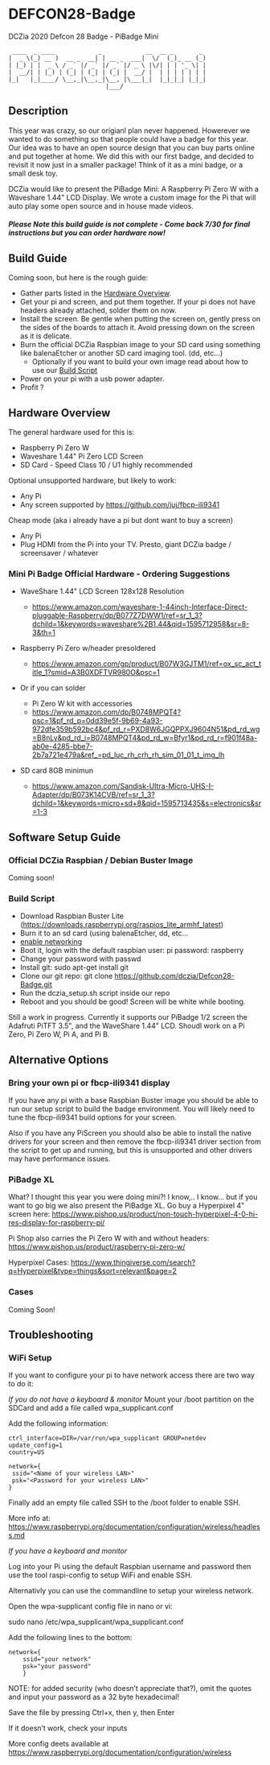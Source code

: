 # DEFCON28-Badge
DCZia 2020 Defcon 28 Badge - PiBadge Mini

```
 ____  _ ____            _            __  __ _       _ 
|  _ \(_) __ )  __ _  __| | __ _  ___|  \/  (_)_ __ (_)
| |_) | |  _ \ / _` |/ _` |/ _` |/ _ \ |\/| | | '_ \| |
|  __/| | |_) | (_| | (_| | (_| |  __/ |  | | | | | | |
|_|   |_|____/ \__,_|\__,_|\__, |\___|_|  |_|_|_| |_|_|
                           |___/                       
```

## Description
This year was crazy, so our origianl plan never happened. Howerever we wanted to do something so that people could have a badge for this year. Our idea was to have an open source design that you can buy parts online and put together at home. We did this with our first badge, and decided to revisit it now just in a smaller package! Think of it as a mini badge, or a small desk toy.

DCZia would like to present the PiBadge Mini: A Raspberry Pi Zero W with a Waveshare 1.44" LCD Display. We wrote a custom image for the Pi that will auto play some open source and in house made videos. 

#### *Please Note this build guide is not complete - Come back 7/30 for final instructions but you can order hardware now!*

## Build Guide

Coming soon, but here is the rough guide:

* Gather parts listed in the [Hardware Overview](#hardware-overview).
* Get your pi and screen, and put them together. If your pi does not have headers already attached, solder them on now. 
* Install the screen. Be gentle when putting the screen on, gently press on the sides of the boards to attach it. Avoid pressing down on the screen as it is delicate.
* Burn the official DCZia Raspbian image to your SD card using something like balenaEtcher or another SD card imaging tool. (dd, etc...)
   * Optionally if you want to build your own image read about how to use our [Build Script](#build-script)
* Power on your pi with a usb power adapter.
* Profit ?

## Hardware Overview

The general hardware used for this is:
- Raspberry Pi Zero W
- Waveshare 1.44" Pi Zero LCD Screen
- SD Card - Speed Class 10 / U1 highly recommended

Optional unsupported hardware, but likely to work:
- Any Pi
- Any screen supported by https://github.com/juj/fbcp-ili9341 

Cheap mode (aka i already have a pi but dont want to buy a screen)
- Any Pi
- Plug HDMI from the Pi into your TV. Presto, giant DCZia badge / screensaver / whatever

### Mini Pi Badge Official Hardware - Ordering Suggestions

* WaveShare 1.44" LCD Screen 128x128 Resolution
  * https://www.amazon.com/waveshare-1-44inch-Interface-Direct-pluggable-Raspberry/dp/B077Z7DWW1/ref=sr_1_3?dchild=1&keywords=waveshare%2B1.44&qid=1595712958&sr=8-3&th=1

* Raspberry Pi Zero w/header presoldered
  * https://www.amazon.com/gp/product/B07W3GJTM1/ref=ox_sc_act_title_1?smid=A3B0XDFTVR980O&psc=1

* Or if you can solder  
  * Pi Zero W kit with accessories
  * https://www.amazon.com/dp/B0748MPQT4?psc=1&pf_rd_p=0dd39e5f-9b69-4a93-972dfe359b592bc4&pf_rd_r=PXD8W6JGQPPXJ9604N51&pd_rd_wg=B8nLy&pd_rd_i=B0748MPQT4&pd_rd_w=Bfyr1&pd_rd_r=f901f48a-ab0e-4285-bbe7-2b7a721e479a&ref_=pd_luc_rh_crh_rh_sim_01_01_t_img_lh

* SD card 8GB minimun
  * https://www.amazon.com/Sandisk-Ultra-Micro-UHS-I-Adapter/dp/B073K14CVB/ref=sr_1_3?dchild=1&keywords=micro+sd+8&qid=1595713435&s=electronics&sr=1-3
  
## Software Setup Guide

### Official DCZia Raspbian / Debian Buster Image
  Coming soon!
  
### Build Script

* Download Raspbian Buster Lite (https://downloads.raspberrypi.org/raspios_lite_armhf_latest)
* Burn it to an sd card (using balenaEtcher, dd, etc...
* [enable networking](#wifi-setup)
* Boot it, login with the default raspbian user: pi password: raspberry
* Change your password with passwd
* Install git: sudo apt-get install git
* Clone our git repo: git clone https://github.com/dczia/Defcon28-Badge.git
* Run the dczia_setup.sh script inside our repo 
* Reboot and you should be good! Screen will be white while booting.

Still a work in progress. Currently it supports our PiBadge 1/2 screen the Adafruti PiTFT 3.5", and the WaveShare 1.44" LCD. Shoudl work on a Pi Zero, Pi Zero W, Pi A, and Pi B.
  
## Alternative Options

### Bring your own pi or fbcp-ili9341 display
If you have any pi with a base Raspbian Buster image you should be able to run our setup script to build the badge environment. You will likely need to tune the fbcp-ili9341 build options for your screen. 

Also if you have any PiScreen you should also be able to install the native drivers for your screen and then remove the fbcp-ili9341 driver section from the script to get up and running, but this is unsupported and other drivers may have performance issues.

### PiBadge XL

What? I thought this year you were doing mini?! I know,.. I know... but if you want to go big we also present the PiBadge XL. Go buy a Hyperpixel 4" screen here:
https://www.pishop.us/product/non-touch-hyperpixel-4-0-hi-res-display-for-raspberry-pi/

Pi Shop also carries the Pi Zero W with and without headers: https://www.pishop.us/product/raspberry-pi-zero-w/

Hyperpixel Cases: https://www.thingiverse.com/search?q=Hyperpixel&type=things&sort=relevant&page=2

### Cases
Coming Soon!

## Troubleshooting

### WiFi Setup
If you want to configure your pi to have network access there are two way to do it:

*If you do not have a keyboard & monitor*
Mount your /boot partition on the SDCard and add a file called wpa_supplicant.conf

Add the following information:
```
ctrl_interface=DIR=/var/run/wpa_supplicant GROUP=netdev
update_config=1
country=US

network={
 ssid="<Name of your wireless LAN>"
 psk="<Password for your wireless LAN>"
}
```
Finally add an empty file called SSH to the /boot folder to enable SSH.

More info at: https://www.raspberrypi.org/documentation/configuration/wireless/headless.md

*If you have a keyboard and monitor*

Log into your Pi using the default Raspbian username and password then use the tool raspi-config to setup WiFi and enable SSH.

Alternativly you can use the commandline to setup your wireless network.

Open the wpa-supplicant config file in nano or vi:

sudo nano /etc/wpa_supplicant/wpa_supplicant.conf

Add the following lines to the bottom:
```
network={
    ssid="your network"
    psk="your password"
    }
```
NOTE: for added security (who doesn’t appreciate that?), omit the quotes and input your password as a 32 byte hexadecimal!

Save the file by pressing Ctrl+x, then y, then Enter

If it doesn’t work, check your inputs

More config deets available at https://www.raspberrypi.org/documentation/configuration/wireless
